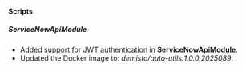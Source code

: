 #### Scripts

##### ServiceNowApiModule

- Added support for JWT authentication in **ServiceNowApiModule**.
- Updated the Docker image to: *demisto/auto-utils:1.0.0.2025089*.

